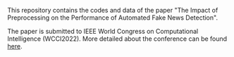 This repository contains the codes and data of the paper "The Impact of Preprocessing on the Performance of Automated Fake News Detection".

The paper is submitted to IEEE World Congress on Computational Intelligence (WCCI2022). More detailed about the conference can be found [here](https://wcci2022.org/).